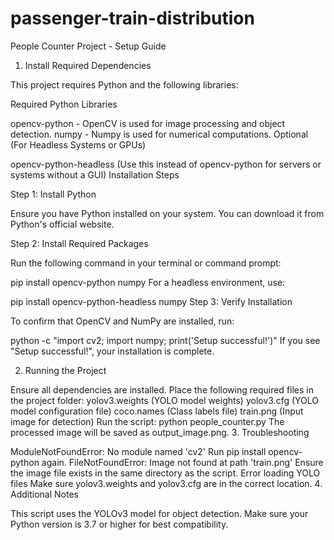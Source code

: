 # passenger-train-distribution

People Counter Project - Setup Guide

1. Install Required Dependencies

This project requires Python and the following libraries:

Required Python Libraries

opencv-python - OpenCV is used for image processing and object detection.
numpy - Numpy is used for numerical computations.
Optional (For Headless Systems or GPUs)

opencv-python-headless (Use this instead of opencv-python for servers or systems without a GUI)
Installation Steps

Step 1: Install Python

Ensure you have Python installed on your system. You can download it from Python's official website.

Step 2: Install Required Packages

Run the following command in your terminal or command prompt:

pip install opencv-python numpy
For a headless environment, use:

pip install opencv-python-headless numpy
Step 3: Verify Installation

To confirm that OpenCV and NumPy are installed, run:

python -c "import cv2; import numpy; print('Setup successful!')"
If you see "Setup successful!", your installation is complete.

2. Running the Project

Ensure all dependencies are installed.
Place the following required files in the project folder:
yolov3.weights (YOLO model weights)
yolov3.cfg (YOLO model configuration file)
coco.names (Class labels file)
train.png (Input image for detection)
Run the script:
python people_counter.py
The processed image will be saved as output_image.png.
3. Troubleshooting

ModuleNotFoundError: No module named 'cv2'
Run pip install opencv-python again.
FileNotFoundError: Image not found at path 'train.png'
Ensure the image file exists in the same directory as the script.
Error loading YOLO files
Make sure yolov3.weights and yolov3.cfg are in the correct location.
4. Additional Notes

This script uses the YOLOv3 model for object detection.
Make sure your Python version is 3.7 or higher for best compatibility.
